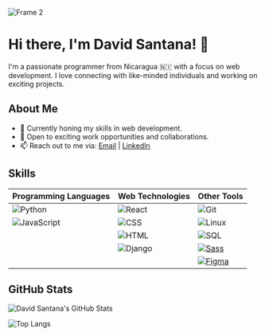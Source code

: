 
![Frame 2](https://github.com/DavidSantana872/DavidSantana872/assets/86623205/6b2880d2-6052-426b-8c63-81816f930e2a)

# Hi there, I'm David Santana! 👋

I'm a passionate programmer from Nicaragua 🇳🇮 with a focus on web development. I love connecting with like-minded individuals and working on exciting projects.

## About Me

- 🌱 Currently honing my skills in web development.
- 💼 Open to exciting work opportunities and collaborations.
- 📫 Reach out to me via: [Email](mailto:davidsatnanag01@gmail.com) | [LinkedIn](https://www.linkedin.com/in/davidsantanagarcia/)

## Skills
| Programming Languages | Web Technologies | Other Tools |
| ----------------------|------------------|-------------|
| ![Python](https://img.shields.io/badge/python-3670A0?style=for-the-badge&logo=python&logoColor=ffdd54) | ![React](https://img.shields.io/badge/react-%2320232a.svg?style=for-the-badge&logo=react&logoColor=%2361DAFB) | ![Git](https://img.shields.io/badge/Git-%23F05032.svg?style=flat-square&logo=git&logoColor=white) |
| ![JavaScript](https://img.shields.io/badge/javascript-%23323330.svg?style=for-the-badge&logo=javascript&logoColor=%23F7DF1E) | ![CSS](https://img.shields.io/badge/CSS-%23254bdd.svg?style=for-the-badge&logo=css3&logoColor=white) | ![Linux](https://img.shields.io/badge/Linux-FCC624?style=for-the-badge&logo=linux&logoColor=black) |
|  | ![HTML](https://img.shields.io/badge/HTML-%23e44d26.svg?style=for-the-badge&logo=html5&logoColor=white) | ![SQL](https://img.shields.io/badge/SQL-FFA500?style=for-the-badge&logo=sql&logoColor=white) |
|  | ![Django](https://img.shields.io/badge/Django-092E20?style=for-the-badge&logo=django&logoColor=white) | [![Sass](https://img.shields.io/badge/Sass-FFA500?style=for-the-badge&logo=sass&logoColor=white)](https://github.com/DavidSantana872) |
|  |  | [![Figma](https://img.shields.io/badge/Figma-%23F24E1E.svg?style=for-the-badge&logo=figma&logoColor=white)](https://www.figma.com/) |

## GitHub Stats

![David Santana's GitHub Stats](https://github-readme-stats.vercel.app/api?username=DavidSantana872&show_icons=true&count_private=true&hide=stars&theme=dark)

![Top Langs](https://github-readme-stats.vercel.app/api/top-langs/?username=DavidSantana872&layout=compact&theme=dark)
